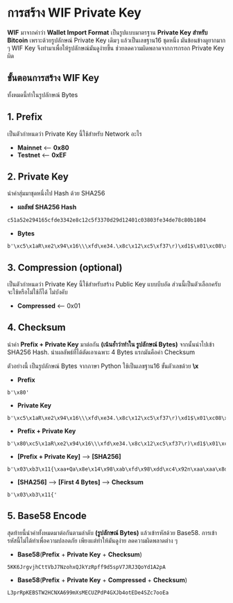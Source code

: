 # การสร้าง WIF Private Key

**WIF** มาจากคำว่า **Wallet Import Format** เป็นรูปแบบมาตรฐาน **Private Key สำหรับ Bitcoin** เพราะด้วยรูปลักษณ์ Private Key เดิมๆ แล้วเป็นเลขฐาน16 ชุดหนึ่ง มันข้อนข้างดูยากมาก ๆ WIF Key จึงทำมาเพื่อให้รูปลักษณ์มันดูง่ายขึ้น ช่วยลดความผิดพลาดจากการกรอก Private Key ผิด


## ขั้นตอนการสร้าง WIF Key
ทั้งหมดนี้ทำในรูปลักษณ์ Bytes

## 1. Prefix

เป็นตัวกำหนดว่า Private Key นี้ใช้สำหรับ Network อะไร
- **Mainnet** ⟵ **0x80**
- **Testnet** ⟵ **0xEF**

## 2. Private Key 
นำค่าสุ่มมาชุดหนึ่งไป Hash ด้วย SHA256

- **ผลลัพธ์ SHA256 Hash**
```sh
c51a52e294165cfde3342e8c12c5f3370d29d12401c03803fe34de78c80b1804
```

- **Bytes**
```angular2html
b'\xc5\x1aR\xe2\x94\x16\\\xfd\xe34.\x8c\x12\xc5\xf37\r)\xd1$\x01\xc08\x03\xfe4\xdex\xc8\x0b\x18\x04'
```

## 3. Compression (optional)
เป็นตัวกำหนดว่า Private Key นี้ใช้สำหรับสร้าง Public Key แบบบีบอัด ส่วนนี้เป็นตัวเลือกครับ จะใช้หรือไม่ใช้ก็ได้ ไม่บังคับ
- **Compressed** ⟵ 0x01

## 4. Checksum
นำค่า **Prefix + Private Key** มาต่อกัน **(เน้นย้ำว่าทำใน รูปลักษณ์ Bytes)** จากนั้นนำไปเข้า SHA256 Hash. นำผลลัพธ์ที่ได้ตัดเอาเฉพาะ 4 Bytes แรกมันคือค่า Checksum

ตัวอย่างนี้ เป็นรูปลักษณ์ Bytes จากภาษา Python ใช้เป็นเลขฐาน16 ขั้นตัวเลขด้วย **\x**

- **Prefix**
```angular2html
b'\x80'
```

- **Private Key**
```angular2html
b'\xc5\x1aR\xe2\x94\x16\\\xfd\xe34.\x8c\x12\xc5\xf37\r)\xd1$\x01\xc08\x03\xfe4\xdex\xc8\x0b\x18\x04'
```

- **Prefix + Private Key**
```angular2html
b'\x80\xc5\x1aR\xe2\x94\x16\\\xfd\xe34.\x8c\x12\xc5\xf37\r)\xd1$\x01\xc08\x03\xfe4\xdex\xc8\x0b\x18\x04'
```

- **[Prefix + Private Key]** ⟶ **[SHA256]**
```angular2html
b'\x03\xb3\x11{\xaa+Qa\x8e\x14\x98\xab\xfd\x98\xdd\xc4\x92n\xaa\xaa\x8d\x8d\x01\nH1\xa1<\xe3\xdb\x1e\xbd'
```

- **[SHA256]** ⟶ **[First 4 Bytes]** ⟶ **Checksum**
```angular2html
b'\x03\xb3\x11{'
```

## 5. Base58 Encode
สุดท้ายนี้นำค่าทั้งหมดมาต่อกันตามลำดับ **(รูปลักษณ์ Bytes)** แล้วเข้ารหัสด้วย Base58. การเข้ารหัสนี้ไม่ได้ทำเพื่อความปลอดภัย เพียงแต่ทำให้มันดูง่าย ลดความผิดพลาดต่าง ๆ

- **Base58**(**Prefix** + **Private Key** + **Checksum**)
```angular2html
5KK6JrgvjhCttVbJ7NzohxQJkYzRpff9d5spV7JRJ3QoYd1A2pA
```
- **Base58**(**Prefix** + **Private Key** + **Compressed** + **Checksum**)
```angular2html
L3prRpKEBSTW2HCNXA699mXsMECUZPdP4GXJb4otEDe4SZc7ooEa
```

